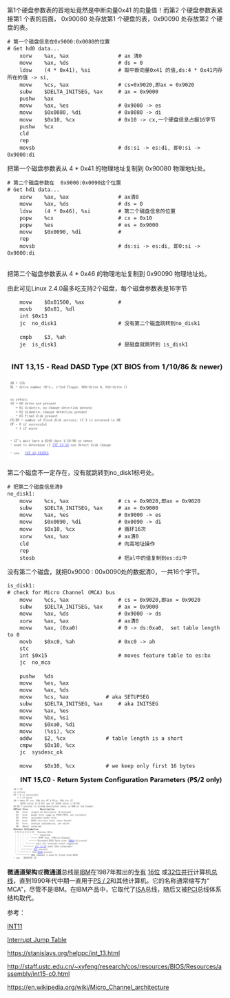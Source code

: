 第1个硬盘参数表的首地址竟然是中断向量0x41 的向量值！而第2 个硬盘参数表紧接第1 个表的后面， 0x90080 处存放第1 个硬盘的表，0x90090 处存放第2 个硬盘的表。

```
# 第一个磁盘信息在0x9000:0x0080的位置
# Get hd0 data...
	xorw	%ax, %ax          		# ax 清0
	movw	%ax, %ds          		# ds = 0
	ldsw	(4 * 0x41), %si   		# 取中断向量0x41 的值,ds:4 * 0x41内存所在的值 -> si,
	movw	%cs, %ax				# cs=0x9020,即ax = 0x9020
	subw	$DELTA_INITSEG, %ax		# ax = 0x9000
	pushw	%ax
	movw	%ax, %es				# 0x9000 -> es
	movw	$0x0080, %di            # 0x0080 -> di
	movw	$0x10, %cx 				# 0x10 -> cx,一个硬盘信息占据16字节
	pushw	%cx                      
	cld
	rep
 	movsb                           # ds:si -> es:di, 即0:si ->  0x9000:di 
```

把第一个磁盘参数表从 4 * 0x41 的物理地址复制到 0x90080 物理地址处。



````
# 第二个磁盘参数在 	0x9000:0x0090这个位置
# Get hd1 data...
	xorw	%ax, %ax                # ax清0
	movw	%ax, %ds				# ds = 0
	ldsw	(4 * 0x46), %si         # 第二个磁盘信息的位置
	popw	%cx                     # cx = 0x10 
	popw	%es                   	# es = 0x9000
	movw	$0x0090, %di            # 
	rep
	movsb                           # ds:si -> es:di, 即0:si ->  0x9000:di
	
````

把第二个磁盘参数表从 4 * 0x46 的物理地址复制到 0x90090 物理地址处。

由此可见Linux 2.4.0最多吃支持2个磁盘，每个磁盘参数表是16字节

```
	movw	$0x01500, %ax           # 
	movb	$0x81, %dl
	int	$0x13
	jc	no_disk1                    # 没有第二个磁盘跳转到no_disk1
	
	cmpb	$3, %ah      
	je	is_disk1   					# 是磁盘就跳转到 is_disk1  
	
```

![image-20210121142515262](./img/image-20210121142515262.png)

第二个磁盘不一定存在，没有就跳转到no_disk1标号处。



````
# 把第二个磁盘信息清0
no_disk1:
	movw	%cs, %ax				# cs = 0x9020,即ax = 0x9020
	subw	$DELTA_INITSEG, %ax 	# ax = 0x9000
	movw	%ax, %es				# 0x9000 -> es
	movw	$0x0090, %di			# 0x0090 -> di
	movw	$0x10, %cx              # 循环16次
	xorw	%ax, %ax                # ax清0
	cld								# 向高地址操作
	rep
	stosb							# 把al中的值复制到es:di中
````

没有第二个磁盘，就把0x9000 : 00x0090处的数据清0，一共16个字节。

 

`````
is_disk1:
# check for Micro Channel (MCA) bus
	movw	%cs, %ax				# cs = 0x9020,即ax = 0x9020
	subw	$DELTA_INITSEG, %ax		# ax = 0x9000
	movw	%ax, %ds				# 0x9000 -> ds
	xorw	%ax, %ax                # ax清0
	movw	%ax, (0xa0)			    # 0 -> ds:0xa0,  set table length to 0
	movb	$0xc0, %ah              # 0xc0 -> ah 
	stc
	int	$0x15				        # moves feature table to es:bx
	jc	no_mca               

	pushw	%ds
	movw	%es, %ax
	movw	%ax, %ds
	movw	%cs, %ax			# aka SETUPSEG
	subw	$DELTA_INITSEG, %ax		# aka INITSEG
	movw	%ax, %es
	movw	%bx, %si
	movw	$0xa0, %di
	movw	(%si), %cx
	addw	$2, %cx				# table length is a short
	cmpw	$0x10, %cx
	jc	sysdesc_ok

	movw	$0x10, %cx			# we keep only first 16 bytes
`````

![image-20210121143423743](./img/image-20210121143423743.png)

**微通道架构**或**微通道**总线是[IBM](https://en.wikipedia.org/wiki/IBM)在1987年推出的[专有](https://en.wikipedia.org/wiki/Proprietary_hardware) [16](https://en.wikipedia.org/wiki/16-bit)[位](https://en.wikipedia.org/wiki/32-bit) 或[32位](https://en.wikipedia.org/wiki/32-bit)[并行](https://en.wikipedia.org/wiki/Parallel_communications)计算机[总线](https://en.wikipedia.org/wiki/Bus_(computing))，直到1990年代中期一直用于[PS / 2](https://en.wikipedia.org/wiki/IBM_Personal_System/2)和其他计算机。它的名称通常缩写为“ MCA”，尽管不是IBM。在IBM产品中，它取代了[ISA](https://en.wikipedia.org/wiki/Industry_Standard_Architecture)总线，随后又被[PCI](https://en.wikipedia.org/wiki/Conventional_PCI)总线体系结构取代。













参考：

[INT11](http://www.ctyme.com/intr/rb-0575.htm)

[Interrupt Jump Table](http://www.ctyme.com/intr/int.htm)

https://stanislavs.org/helppc/int_13.html

http://staff.ustc.edu.cn/~xyfeng/research/cos/resources/BIOS/Resources/assembly/int15-c0.html

https://en.wikipedia.org/wiki/Micro_Channel_architecture

